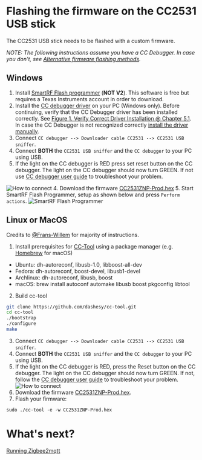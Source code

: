 # Flashing the firmware on the CC2531 USB stick
The CC2531 USB stick needs to be flashed with a custom firmware.

*NOTE: The following instructions assume you have a CC Debugger. In case you don't, see [Alternative firmware flashing methods](../information/alternative_flashing_methods.md).*

## Windows
1. Install [SmartRF Flash programmer](http://www.ti.com/tool/FLASH-PROGRAMMER) (**NOT V2**). This software is free but requires a Texas Instruments account in order to download.
2. Install the [CC debugger driver](http://www.ti.com/general/docs/lit/getliterature.tsp?baseLiteratureNumber=swrc212&fileType=zip) on your PC (Windows only). Before continuing, verify that the CC Debugger driver has been installed correctly. See [Figure 1. Verify Correct Driver Installation @ Chapter 5.1](http://www.ti.com/lit/ug/swru197h/swru197h.pdf). In case the CC Debugger is not recognized correctly [install the driver manually](https://www.youtube.com/watch?v=jyKrxxXOvQY).
2. Connect `CC debugger --> Downloader cable CC2531 --> CC2531 USB sniffer`.
3. Connect **BOTH** the `CC2531 USB sniffer` and the `CC debugger` to your PC using USB.
3. If the light on the CC debugger is RED press set reset button on the CC debugger. The light on the CC debugger should now turn GREEN. If not use [CC debugger user guide](http://www.ti.com/lit/ug/swru197h/swru197h.pdf) to troubleshoot your problem.

![How to connect](../images/connected.jpg)
4. Download the firmware [CC2531ZNP-Prod.hex](https://github.com/Koenkk/Z-Stack-firmware/tree/master/coordinator/CC2531/bin)
5. Start SmartRF Flash Programmer, setup as shown below and press `Perform actions`.
![SmartRF Flash Programmer](../images/smartrf.png)

## Linux or MacOS
Credits to [@Frans-Willem](https://github.com/frans-Willem) for majority of instructions.

1. Install prerequisites for [CC-Tool](https://github.com/dashesy/cc-tool) using a package manager (e.g. [Homebrew](https://brew.sh/) for macOS)
* Ubuntu: dh-autoreconf, libusb-1.0, libboost-all-dev
* Fedora: dh-autoreconf, boost-devel, libusb1-devel
* Archlinux: dh-autoreconf, libusb, boost
* macOS: brew install autoconf automake libusb boost pkgconfig libtool

2. Build cc-tool
```bash
git clone https://github.com/dashesy/cc-tool.git
cd cc-tool
./bootstrap
./configure
make
```
3. Connect `CC debugger --> Downloader cable CC2531 --> CC2531 USB sniffer`.
4. Connect **BOTH** the `CC2531 USB sniffer` and the `CC debugger` to your PC using USB.
5. If the light on the CC debugger is RED, press the Reset button on the CC debugger. The light on the CC debugger should now turn GREEN. If not, follow the [CC debugger user guide](http://www.ti.com/lit/ug/swru197h/swru197h.pdf) to troubleshoot your problem.
![How to connect](../images/connected.jpg)
6. Download the firmware [CC2531ZNP-Prod.hex](https://github.com/Koenkk/Z-Stack-firmware/tree/master/coordinator/CC2531/bin).
7. Flash your firmware:
```
sudo ./cc-tool -e -w CC2531ZNP-Prod.hex
```

# What's next?
[Running Zigbee2mqtt](running_zigbee2mqtt.md)
